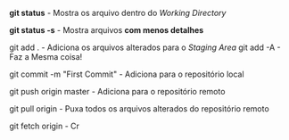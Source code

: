**git status**  - Mostra os arquivo dentro do *Working Directory*

**git status -s** - Mostra arquivos **com menos detalhes** 

git add . - Adiciona os arquivos alterados para o *Staging Area*
git add -A - Faz a Mesma coisa!

git commit -m "First Commit" - Adiciona para o repositório local 

git push origin master - Adiciona para o repositório remoto

git pull origin - Puxa todos os arquivos alterados do repositório remoto

git fetch origin - Cr
<!--stackedit_data:
eyJoaXN0b3J5IjpbLTc2NTk1NDAzOV19
-->